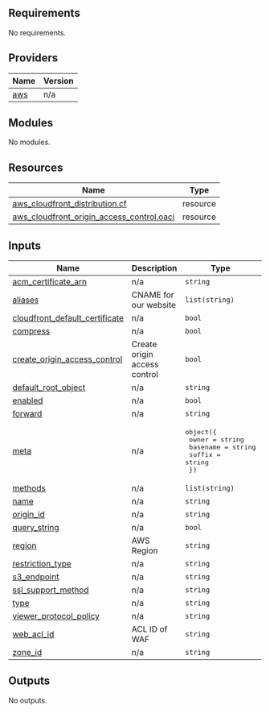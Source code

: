 <!-- BEGIN_TF_DOCS -->
## Requirements

No requirements.

## Providers

| Name | Version |
|------|---------|
| <a name="provider_aws"></a> [aws](#provider\_aws) | n/a |

## Modules

No modules.

## Resources

| Name | Type |
|------|------|
| [aws_cloudfront_distribution.cf](https://registry.terraform.io/providers/hashicorp/aws/latest/docs/resources/cloudfront_distribution) | resource |
| [aws_cloudfront_origin_access_control.oaci](https://registry.terraform.io/providers/hashicorp/aws/latest/docs/resources/cloudfront_origin_access_control) | resource |

## Inputs

| Name | Description | Type | Default | Required |
|------|-------------|------|---------|:--------:|
| <a name="input_acm_certificate_arn"></a> [acm\_certificate\_arn](#input\_acm\_certificate\_arn) | n/a | `string` | n/a | yes |
| <a name="input_aliases"></a> [aliases](#input\_aliases) | CNAME for our website | `list(string)` | n/a | yes |
| <a name="input_cloudfront_default_certificate"></a> [cloudfront\_default\_certificate](#input\_cloudfront\_default\_certificate) | n/a | `bool` | n/a | yes |
| <a name="input_compress"></a> [compress](#input\_compress) | n/a | `bool` | n/a | yes |
| <a name="input_create_origin_access_control"></a> [create\_origin\_access\_control](#input\_create\_origin\_access\_control) | Create origin access control | `bool` | `false` | no |
| <a name="input_default_root_object"></a> [default\_root\_object](#input\_default\_root\_object) | n/a | `string` | n/a | yes |
| <a name="input_enabled"></a> [enabled](#input\_enabled) | n/a | `bool` | n/a | yes |
| <a name="input_forward"></a> [forward](#input\_forward) | n/a | `string` | n/a | yes |
| <a name="input_meta"></a> [meta](#input\_meta) | n/a | <pre>object({<br>    owner    = string<br>    basename = string<br>    suffix   = string<br>  })</pre> | n/a | yes |
| <a name="input_methods"></a> [methods](#input\_methods) | n/a | `list(string)` | n/a | yes |
| <a name="input_name"></a> [name](#input\_name) | n/a | `string` | n/a | yes |
| <a name="input_origin_id"></a> [origin\_id](#input\_origin\_id) | n/a | `string` | n/a | yes |
| <a name="input_query_string"></a> [query\_string](#input\_query\_string) | n/a | `bool` | n/a | yes |
| <a name="input_region"></a> [region](#input\_region) | AWS Region | `string` | n/a | yes |
| <a name="input_restriction_type"></a> [restriction\_type](#input\_restriction\_type) | n/a | `string` | n/a | yes |
| <a name="input_s3_endpoint"></a> [s3\_endpoint](#input\_s3\_endpoint) | n/a | `string` | n/a | yes |
| <a name="input_ssl_support_method"></a> [ssl\_support\_method](#input\_ssl\_support\_method) | n/a | `string` | n/a | yes |
| <a name="input_type"></a> [type](#input\_type) | n/a | `string` | n/a | yes |
| <a name="input_viewer_protocol_policy"></a> [viewer\_protocol\_policy](#input\_viewer\_protocol\_policy) | n/a | `string` | n/a | yes |
| <a name="input_web_acl_id"></a> [web\_acl\_id](#input\_web\_acl\_id) | ACL ID of WAF | `string` | n/a | yes |
| <a name="input_zone_id"></a> [zone\_id](#input\_zone\_id) | n/a | `string` | n/a | yes |

## Outputs

No outputs.
<!-- END_TF_DOCS -->